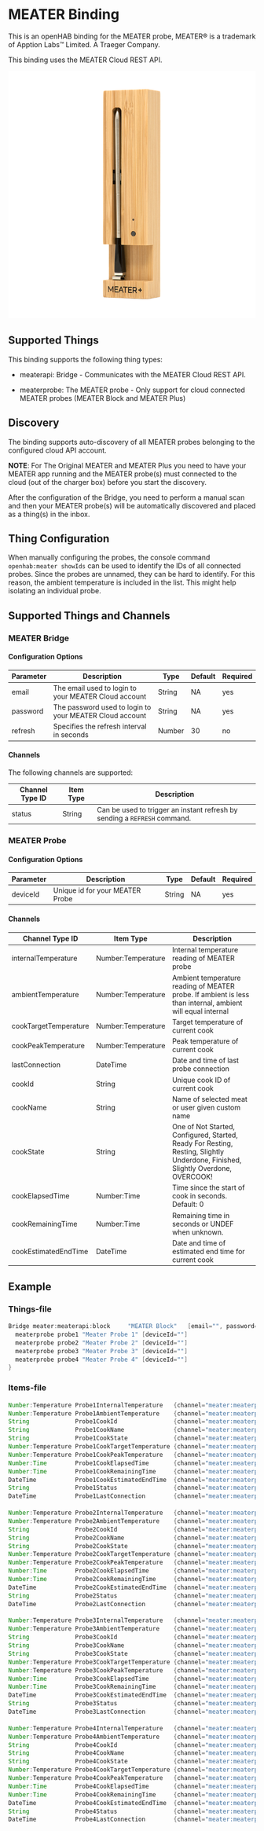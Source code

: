 # MEATER Binding

This is an openHAB binding for the MEATER probe, MEATER® is a trademark of Apption Labs™ Limited. A Traeger Company.

This binding uses the MEATER Cloud REST API.

![Meater+ Probe](doc/meater-plus-side.png)

## Supported Things

This binding supports the following thing types:

- meaterapi: Bridge - Communicates with the MEATER Cloud REST API.

- meaterprobe: The MEATER probe - Only support for cloud connected MEATER probes (MEATER Block and MEATER Plus)

## Discovery

The binding supports auto-discovery of all MEATER probes belonging to the configured cloud API account.

**NOTE**: For The Original MEATER and MEATER Plus you need to have your MEATER app running and the MEATER probe(s) must connected to the cloud (out of the charger box) before you start the discovery.

After the configuration of the Bridge, you need to perform a manual scan and then your MEATER probe(s) will be automatically discovered and placed as a thing(s) in the inbox.

## Thing Configuration

When manually configuring the probes, the console command `openhab:meater showIds` can be used to identify the IDs of all connected probes.
Since the probes are unnamed, they can be hard to identify.
For this reason, the ambient temperature is included in the list.
This might help isolating an individual probe.

## Supported Things and Channels

### MEATER Bridge

#### Configuration Options

| Parameter | Description                                                  | Type   | Default  | Required |
|-----------|--------------------------------------------------------------|--------|----------|----------|
| email     | The email used to login to your MEATER Cloud account         | String | NA       | yes      |
| password  | The password used to login to your MEATER Cloud account      | String | NA       | yes      |
| refresh   | Specifies the refresh interval in seconds                    | Number | 30       | no       |

#### Channels

The following channels are supported:

| Channel Type ID | Item Type | Description                                                                                     |
|-----------------|-----------|-------------------------------------------------------------------------------------------------|
| status          | String    | Can be used to trigger an instant refresh by sending a `REFRESH` command.|

### MEATER Probe

#### Configuration Options

| Parameter | Description                                                  | Type   | Default  | Required |
|-----------|--------------------------------------------------------------|--------|----------|----------|
| deviceId  | Unique id for your MEATER Probe                              | String | NA       | yes      |

#### Channels

| Channel Type ID       | Item Type          | Description                                          |
|-----------------------|--------------------|------------------------------------------------------|
| internalTemperature   | Number:Temperature | Internal temperature reading of MEATER probe         |
| ambientTemperature    | Number:Temperature | Ambient temperature reading of MEATER probe. If ambient is less than internal, ambient will equal internal                                                     |
| cookTargetTemperature | Number:Temperature | Target temperature of current cook                   |
| cookPeakTemperature   | Number:Temperature | Peak temperature of current cook                     |
| lastConnection        | DateTime           | Date and time of last probe connection               |
| cookId                | String             | Unique cook ID of current cook                       |
| cookName              | String             | Name of selected meat or user given custom name      |
| cookState             | String             | One of Not Started, Configured, Started, Ready For Resting, Resting, Slightly Underdone, Finished, Slightly Overdone, OVERCOOK!                                 |
| cookElapsedTime       | Number:Time        | Time since the start of cook in seconds. Default: 0  |
| cookRemainingTime     | Number:Time        | Remaining time in seconds or UNDEF when unknown.                                                                                  |
| cookEstimatedEndTime  | DateTime           | Date and time of estimated end time for current cook |

## Example

### Things-file

```java
Bridge meater:meaterapi:block     "MEATER Block"   [email="", password="", refresh=30] {
  meaterprobe probe1 "Meater Probe 1" [deviceId=""]
  meaterprobe probe2 "Meater Probe 2" [deviceId=""]
  meaterprobe probe3 "Meater Probe 3" [deviceId=""]
  meaterprobe probe4 "Meater Probe 4" [deviceId=""]
}
```

### Items-file

```java
Number:Temperature Probe1InternalTemperature   {channel="meater:meaterprobe:block:probe1:internalTemperature"}
Number:Temperature Probe1AmbientTemperature    {channel="meater:meaterprobe:block:probe1:ambientTemperature"}
String             Probe1CookId                {channel="meater:meaterprobe:block:probe1:cookId"}
String             Probe1CookName              {channel="meater:meaterprobe:block:probe1:cookName"}
String             Probe1CookState             {channel="meater:meaterprobe:block:probe1:cookState"}
Number:Temperature Probe1CookTargetTemperature {channel="meater:meaterprobe:block:probe1:cookTargetTemperature"}
Number:Temperature Probe1CookPeakTemperature   {channel="meater:meaterprobe:block:probe1:cookPeakTemperature"}
Number:Time        Probe1CookElapsedTime       {channel="meater:meaterprobe:block:probe1:cookElapsedTime"}
Number:Time        Probe1CookRemainingTime     {channel="meater:meaterprobe:block:probe1:cookRemainingTime"}
DateTime           Probe1CookEstimatedEndTime  {channel="meater:meaterprobe:block:probe1:cookEstimatedEndTime"}
String             Probe1Status                {channel="meater:meaterprobe:block:probe1:status"}
DateTime           Probe1LastConnection        {channel="meater:meaterprobe:block:probe1:lastConnection"}

Number:Temperature Probe2InternalTemperature   {channel="meater:meaterprobe:block:probe2:internalTemperature"}
Number:Temperature Probe2AmbientTemperature    {channel="meater:meaterprobe:block:probe2:ambientTemperature"}
String             Probe2CookId                {channel="meater:meaterprobe:block:probe2:cookId"}
String             Probe2CookName              {channel="meater:meaterprobe:block:probe2:cookName"}
String             Probe2CookState             {channel="meater:meaterprobe:block:probe2:cookState"}
Number:Temperature Probe2CookTargetTemperature {channel="meater:meaterprobe:block:probe2:cookTargetTemperature"}
Number:Temperature Probe2CookPeakTemperature   {channel="meater:meaterprobe:block:probe2:cookPeakTemperature"}
Number:Time        Probe2CookElapsedTime       {channel="meater:meaterprobe:block:probe2:cookElapsedTime"}
Number:Time        Probe2CookRemainingTime     {channel="meater:meaterprobe:block:probe2:cookRemainingTime"}
DateTime           Probe2CookEstimatedEndTime  {channel="meater:meaterprobe:block:probe2:cookEstimatedEndTime"}
String             Probe2Status                {channel="meater:meaterprobe:block:probe2:status"}
DateTime           Probe2LastConnection        {channel="meater:meaterprobe:block:probe2:lastConnection"}

Number:Temperature Probe3InternalTemperature   {channel="meater:meaterprobe:block:probe3:internalTemperature"}
Number:Temperature Probe3AmbientTemperature    {channel="meater:meaterprobe:block:probe3:ambientTemperature"}
String             Probe3CookId                {channel="meater:meaterprobe:block:probe3:cookId"}
String             Probe3CookName              {channel="meater:meaterprobe:block:probe3:cookName"}
String             Probe3CookState             {channel="meater:meaterprobe:block:probe3:cookState"}
Number:Temperature Probe3CookTargetTemperature {channel="meater:meaterprobe:block:probe3:cookTargetTemperature"}
Number:Temperature Probe3CookPeakTemperature   {channel="meater:meaterprobe:block:probe3:cookPeakTemperature"}
Number:Time        Probe3CookElapsedTime       {channel="meater:meaterprobe:block:probe3:cookElapsedTime"}
Number:Time        Probe3CookRemainingTime     {channel="meater:meaterprobe:block:probe3:cookRemainingTime"}
DateTime           Probe3CookEstimatedEndTime  {channel="meater:meaterprobe:block:probe3:cookEstimatedEndTime"}
String             Probe3Status                {channel="meater:meaterprobe:block:probe3:status"}
DateTime           Probe3LastConnection        {channel="meater:meaterprobe:block:probe3:lastConnection"}

Number:Temperature Probe4InternalTemperature   {channel="meater:meaterprobe:block:probe4:internalTemperature"}
Number:Temperature Probe4AmbientTemperature    {channel="meater:meaterprobe:block:probe4:ambientTemperature"}
String             Probe4CookId                {channel="meater:meaterprobe:block:probe4:cookId"}
String             Probe4CookName              {channel="meater:meaterprobe:block:probe4:cookName"}
String             Probe4CookState             {channel="meater:meaterprobe:block:probe4:cookState"}
Number:Temperature Probe4CookTargetTemperature {channel="meater:meaterprobe:block:probe4:cookTargetTemperature"}
Number:Temperature Probe4CookPeakTemperature   {channel="meater:meaterprobe:block:probe4:cookPeakTemperature"}
Number:Time        Probe4CookElapsedTime       {channel="meater:meaterprobe:block:probe4:cookElapsedTime"}
Number:Time        Probe4CookRemainingTime     {channel="meater:meaterprobe:block:probe4:cookRemainingTime"}
DateTime           Probe4CookEstimatedEndTime  {channel="meater:meaterprobe:block:probe4:cookEstimatedEndTime"}
String             Probe4Status                {channel="meater:meaterprobe:block:probe4:status"}
DateTime           Probe4LastConnection        {channel="meater:meaterprobe:block:probe4:lastConnection"}
```
